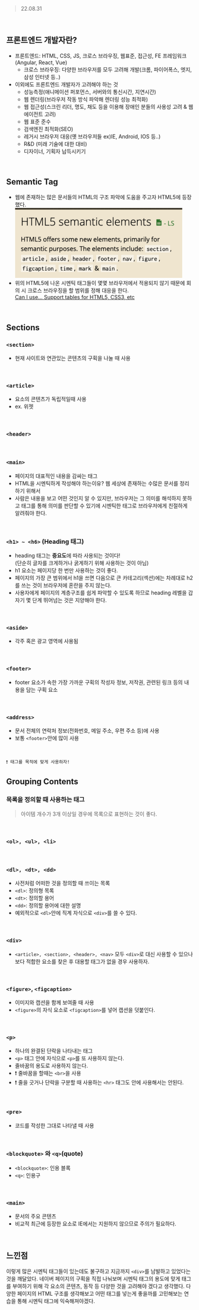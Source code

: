 > 22.08.31

<br>

## 프론트엔드 개발자란?

- 프론트엔드: HTML, CSS, JS, 크로스 브라우징, 웹표준, 접근성, FE 프레임워크(Angular, React, Vue)
  - 크로스 브라우징: 다양한 브라우저를 모두 고려해 개발(크롬, 파이어폭스, 엣지, 삼성 인터넷 등..)
- 이외에도 프론트엔드 개발자가 고려해야 하는 것
  - 성능측정(애니메이션 퍼포먼스, 서버와의 통신시간, 지연시간)
  - 웹 렌더링(브라우저 작동 방식 파악해 렌더링 성능 최적화)
  - 웹 접근성(스크린 리더, 명도, 채도 등을 이용해 장애인 분들의 사용성 고려 & 웹 에이전트 고려)
  - 웹 표준 준수
  - 검색엔진 최적화(SEO)
  - 레거시 브라우저 대응(옛 브라우저들 ex)IE, Android, IOS 등..)
  - R&D (미래 기술에 대한 대비)
  - 디자이너, 기획자 납득시키기

<br>

## Semantic Tag

- 웹에 존재하는 많은 문서들의 HTML의 구조 파악에 도움을 주고자 HTML5에 등장했다.<br>
  <img src="../img/DAY3_01.png" width="450px"  title="DAY3_01" alt="meta 태그"></img>
- 위의 HTML5에 나온 시멘틱 태그들이 몇몇 브라우저에서 적용되지 않기 때문에 회의 시 크로스 브라우징을 할 범위를 정해 대응을 한다.<br>
  [Can I use... Support tables for HTML5, CSS3, etc](https://caniuse.com/)

<br>

## Sections

### `<section>`

- 현재 사이트와 연관있는 콘텐츠의 구획을 나눌 때 사용

<br>

### `<article>`

- 요소의 콘텐츠가 독립적일때 사용
- ex. 위젯

<br>

### `<header>`

<br>

### `<main>`

- 페이지의 대표적인 내용을 감싸는 태그
- HTML을 시멘틱하게 작성해야 하는이유? 웹 세상에 존재하는 수많은 문서를 정리하기 위해서
- 사람은 내용을 보고 어떤 것인지 알 수 있지만, 브라우저는 그 의미를 해석하지 못하고 태그를 통해 의미를 판단할 수 있기에 시멘틱한 태그로 브라우저에게 친절하게 알려줘야 한다.

<br>

### `<h1> ~ <h6>` (Heading 태그)

- heading 태그는 **중요도**에 따라 사용되는 것이다!<br>(단순히 글자를 크게하거나 굵게하기 위해 사용하는 것이 아님)
- h1 요소는 페이지당 한 번만 사용하는 것이 좋다.
- 페이지의 가장 큰 범위에서 h1을 쓰면 다음으로 큰 카테고리(섹션)에는 차례대로 h2를 쓰는 것이 브라우저에 혼란을 주지 않는다.
- 사용자에게 페이지의 계층구조를 쉽게 파악할 수 있도록 하므로 heading 레벨을 갑자기 몇 단계 뛰어넘는 것은 지양해야 한다.

<br>

### `<aside>`

- 각주 혹은 광고 영역에 사용됨

<br>

### `<footer>`

- footer 요소가 속한 가장 가까운 구획의 작성자 정보, 저작권, 관련된 링크 등의 내용을 담는 구획 요소

<br>

### `<address>`

- 문서 전체의 연락처 정보(전화번호, 메일 주소, 우편 주소 등)에 사용
- 보통 `<footer>`안에 많이 사용

<br>

```Text
❗️ 태그를 목적에 맞게 사용하자!
```

## Grouping Contents

### 목록을 정의할 때 사용하는 태그

> 아이템 개수가 3개 이상일 경우에 목록으로 표현하는 것이 좋다.

<br>

### `<ol>, <ul>, <li>`

<br>

### `<dl>, <dt>, <dd>`

- 사전처럼 어떠한 것을 정의할 때 쓰이는 목록
- `<dl>`: 정의형 목록
- `<dt>`: 정의할 용어
- `<dd>`: 정의할 용어에 대한 설명
- 예외적으로 `<dl>`안에 직계 자식으로 `<div>`를 쓸 수 있다.

<br>

### `<div>`

- `<article>, <section>, <header>, <nav>` 모두 `<div>`로 대신 사용할 수 있으나 보다 적합한 요소를 찾은 후 대용할 태그가 없을 경우 사용하자.

<br>

### `<figure>`, `<figcaption>`

- 이미지와 캡션을 함께 보여줄 때 사용
- `<figure>`의 자식 요소로 `<figcaption>`를 넣어 캡션을 덧붙인다.

<br>

### `<p>`

- 하나의 완결된 단락을 나타내는 태그
- `<p>` 태그 안에 자식으로 `<p>`를 또 사용하지 않는다.
- 줄바꿈의 용도로 사용하지 않는다.
- ❗️ 줄바꿈을 할때는 `<br>`을 사용
- ❗️ 줄을 긋거나 단락을 구분할 때 사용하는 `<hr>` 태그도 안에 사용해서는 안된다.

<br>

### `<pre>`

- 코드를 작성한 그대로 나타낼 때 사용

<br>

### `<blockquote>` 와 `<q>`(quote)

- `<blockquote>`: 인용 블록
- `<q>`: 인용구

<br>

### `<main>`

- 문서의 주요 콘텐츠
- 비교적 최근에 등장한 요소로 IE에서는 지원하지 않으므로 주의가 필요하다.

<br>

## 느낀점

이렇게 많은 시멘틱 태그들이 있는데도 불구하고 지금까지 `<div>`를 남발하고 있었다는 것을 깨달았다. 네이버 페이지의 구획을 직접 나눠보며 시멘틱 태그의 용도에 맞게 태그를 부여하기 위해 각 요소의 콘텐츠, 동작 등 다양한 것을 고려해야 겠다고 생각했다. 다양한 페이지의 HTML 구조를 생각해보고 어떤 태그를 넣는게 좋을까를 고민해보는 연습을 통해 시멘틱 태그에 익숙해져야겠다.
